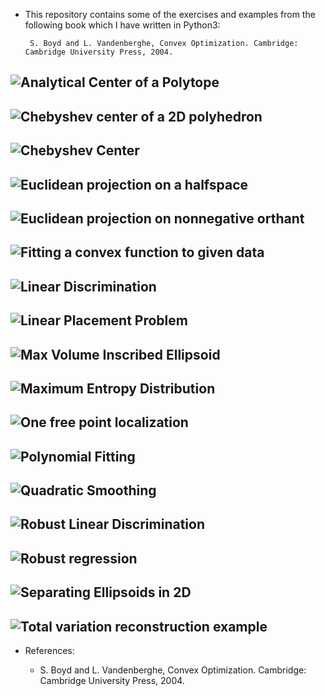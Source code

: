 - This repository contains some of the exercises and examples from the following book which I have written in Python3:

        S. Boyd and L. Vandenberghe, Convex Optimization. Cambridge: Cambridge University Press, 2004.

 


![Analytical Center of a Polytope](https://github.com/Shahrokh-Hamidi/Convex-Optimization/assets/156338354/dc7ce131-8d47-4b07-b369-140c4f4e12a5)
- 
![Chebyshev center of a 2D polyhedron](https://github.com/Shahrokh-Hamidi/Convex-Optimization/assets/156338354/34e3b470-8043-4b2f-85ad-129daddba96a)
-
![Chebyshev Center](https://github.com/Shahrokh-Hamidi/Convex-Optimization/assets/156338354/c8e02c0a-f91e-4c19-a346-13b088f06061)
-
![Euclidean projection on a halfspace](https://github.com/Shahrokh-Hamidi/Convex-Optimization/assets/156338354/cd110c52-ced6-427f-b411-1918897d16cf)
-
![Euclidean projection on nonnegative orthant](https://github.com/Shahrokh-Hamidi/Convex-Optimization/assets/156338354/6830d65c-ff77-49ae-ab63-db21386f436e)
-
![Fitting a convex function to given data](https://github.com/Shahrokh-Hamidi/Convex-Optimization/assets/156338354/6ab5d98e-dc8f-4330-b9e0-d6ffa2c88d0f)
-
![Linear Discrimination](https://github.com/Shahrokh-Hamidi/Convex-Optimization/assets/156338354/487716bb-1da1-4854-960a-a421d0e92bf9)
-
![Linear Placement Problem](https://github.com/Shahrokh-Hamidi/Convex-Optimization/assets/156338354/5be587c4-50b5-42c2-ad3b-fc5a0c14d725)
-
![Max Volume Inscribed Ellipsoid](https://github.com/Shahrokh-Hamidi/Convex-Optimization/assets/156338354/454e43af-03a2-486a-8afb-ae02a23cabc1)
-
![Maximum Entropy Distribution](https://github.com/Shahrokh-Hamidi/Convex-Optimization/assets/156338354/2c7bd015-3e46-463e-98c7-c1869b05b48c)
-
![One free point localization](https://github.com/Shahrokh-Hamidi/Convex-Optimization/assets/156338354/4481b8ec-6038-436a-9dae-79eba0297649)
-
![Polynomial Fitting](https://github.com/Shahrokh-Hamidi/Convex-Optimization/assets/156338354/67df5612-feab-4a45-8584-f94480ea90ff)
-
![Quadratic Smoothing](https://github.com/Shahrokh-Hamidi/Convex-Optimization/assets/156338354/39a56c7d-8cc3-418c-a787-006afdcd28e0)
-
![Robust Linear Discrimination](https://github.com/Shahrokh-Hamidi/Convex-Optimization/assets/156338354/1a6533d3-d7ee-4c36-9340-b8d5f15659ac)
-
![Robust regression](https://github.com/Shahrokh-Hamidi/Convex-Optimization/assets/156338354/1d827e69-ecd8-4920-9a43-776072b1d0db)
-
![Separating Ellipsoids in 2D](https://github.com/Shahrokh-Hamidi/Convex-Optimization/assets/156338354/be20b726-68f6-4aab-b9ae-cdea1ab8e559)
-
![Total variation reconstruction example](https://github.com/Shahrokh-Hamidi/Convex-Optimization/assets/156338354/f21e189d-eb0f-4503-9188-ca4e11cdf26b)
-





- References:

  - S. Boyd and L. Vandenberghe, Convex Optimization. Cambridge: Cambridge University Press, 2004.
